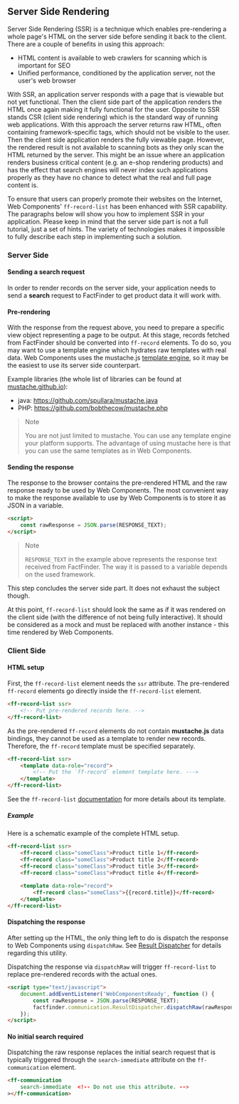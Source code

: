 ## Server Side Rendering

Server Side Rendering (SSR) is a technique which enables pre-rendering a whole page's HTML on the server side before sending it back to the client.
There are a couple of benefits in using this approach:
* HTML content is available to web crawlers for scanning which is important for SEO
* Unified performance, conditioned by the application server, not the user's web browser

With SSR, an application server responds with a page that is viewable but not yet functional.
Then the client side part of the application renders the HTML once again making it fully functional for the user.
Opposite to SSR stands CSR (client side rendering) which is the standard way of running web applications.
With this approach the server returns raw HTML, often containing framework-specific tags, which should not be visible to the user.
Then the client side application renders the fully viewable page.
However, the rendered result is not available to scanning bots as they only scan the HTML returned by the server.
This might be an issue where an application renders business critical content (e.g. an e-shop rendering products) and has the effect that search engines will never index such applications properly as they have no chance to detect what the real and full page content is.

To ensure that users can properly promote their websites on the Internet, Web Components' `ff-record-list` has been enhanced with SSR capability.
The paragraphs below will show you how to implement SSR in your application.
Please keep in mind that the server side part is not a full tutorial, just a set of hints.
The variety of technologies makes it impossible to fully describe each step in implementing such a solution.

### Server Side

#### Sending a search request

In order to render records on the server side, your application needs to send a **search** request to FactFinder to get product data it will work with.

#### Pre-rendering

With the response from the request above, you need to prepare a specific view object representing a page to be output. 
At this stage, records fetched from FactFinder should be converted into `ff-record` elements.
To do so, you may want to use a template engine which hydrates raw templates with real data.
Web Components uses the mustache.js [template engine](/documentation/3.x/template-engine), so it may be the easiest to use its server side counterpart.

Example libraries (the whole list of libraries can be found at [mustache.github.io](https://mustache.github.io/)):
* java: https://github.com/spullara/mustache.java
* PHP: https://github.com/bobthecow/mustache.php

> Note
>
> You are not just limited to mustache.
> You can use any template engine your platform supports.
> The advantage of using mustache here is that you can use the same templates as in Web Components.

#### Sending the response

The response to the browser contains the pre-rendered HTML and the raw response ready to be used by Web Components.
The most convenient way to make the response available to use by Web Components is to store it as JSON in a variable.

```html
<script>
    const rawResponse = JSON.parse(RESPONSE_TEXT);
</script> 
```

> Note
>
> `RESPONSE_TEXT` in the example above represents the response text received from FactFinder.
> The way it is passed to a variable depends on the used framework.

This step concludes the server side part.
It does not exhaust the subject though.

At this point, `ff-record-list` should look the same as if it was rendered on the client side (with the difference of not being fully interactive).
It should be considered as a mock and must be replaced with another instance - this time rendered by Web Components.

### Client Side

#### HTML setup

First, the `ff-record-list` element needs the `ssr` attribute.
The pre-rendered `ff-record` elements go directly inside the `ff-record-list` element.

```html
<ff-record-list ssr>
    <!-- Put pre-rendered records here. -->
</ff-record-list>
```

As the pre-rendered `ff-record` elements do not contain **mustache.js** data bindings, they cannot be used as a template to render new records.
Therefore, the `ff-record` template must be specified separately.

```html
<ff-record-list ssr>
    <template data-role="record">
        <!-- Put the `ff-record` element template here. --->
    </template>
</ff-record-list>
```

See the `ff-record-list` [documentation](/api/3.x/ff-record-list#tab=docs) for more details about its template.


##### Example

Here is a schematic example of the complete HTML setup.

```html
<ff-record-list ssr>
    <ff-record class="someClass">Product title 1</ff-record>
    <ff-record class="someClass">Product title 2</ff-record>
    <ff-record class="someClass">Product title 3</ff-record>
    <ff-record class="someClass">Product title 4</ff-record>
    
    <template data-role="record">
        <ff-record class="someClass">{{record.title}}</ff-record>
    </template>
</ff-record-list>
```


#### Dispatching the response

After setting up the HTML, the only thing left to do is dispatch the response to Web Components using `dispatchRaw`.
See [Result Dispatcher](/api/3.x/core-result-dispatcher) for details regarding this utility.

Dispatching the response via `dispatchRaw` will trigger `ff-record-list` to replace pre-rendered records with the actual ones.

```html
<script type="text/javascript">
    document.addEventListener('WebComponentsReady', function () {
        const rawResponse = JSON.parse(RESPONSE_TEXT);
        factfinder.communication.ResultDispatcher.dispatchRaw(rawResponse);
    });
</script>
```


#### No initial search required

Dispatching the raw response replaces the initial search request that is typically triggered through the `search-immediate` attribute on the `ff-communication` element.

```html
<ff-communication
    search-immediate  <!-- Do not use this attribute. -->
></ff-communication>
```

